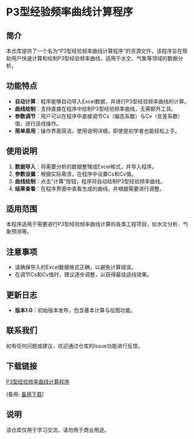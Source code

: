 # P3型经验频率曲线计算程序

## 简介
本仓库提供了一个名为“P3型经验频率曲线计算程序”的资源文件。该程序旨在帮助用户快速计算和绘制P3型经验频率曲线，适用于水文、气象等领域的数据分析。

## 功能特点
- **自动计算**：程序能够自动导入Excel数据，并进行P3型经验频率曲线的计算。
- **曲线绘制**：支持直接在程序中绘制P3型经验频率曲线，无需额外工具。
- **参数调节**：用户可以在程序中直接调节Cs（偏态系数）与Cv（变差系数）值，进行适线操作。
- **简单易用**：操作界面简洁，使用说明详细，即使是初学者也能轻松上手。

## 使用说明
1. **数据导入**：将需要分析的数据整理成Excel格式，并导入程序。
2. **参数设置**：根据实际需求，在程序中设置Cs和Cv值。
3. **曲线绘制**：点击“计算”按钮，程序将自动绘制P3型经验频率曲线。
4. **结果查看**：在程序界面中查看生成的曲线，并根据需要进行调整。

## 适用范围
本程序适用于需要进行P3型经验频率曲线计算的各类工程项目，如水文分析、气象预测等。

## 注意事项
- 请确保导入的Excel数据格式正确，以避免计算错误。
- 在调节Cs和Cv值时，建议逐步调整，以获得最佳适线效果。

## 更新日志
- **版本1.0**：初始版本发布，包含基本计算与绘图功能。

## 联系我们
如有任何问题或建议，欢迎通过仓库的Issue功能进行反馈。

## 下载链接
[P3型经验频率曲线计算程序](https://pan.quark.cn/s/fd518687ffe3) 

(备用: [备用下载](https://pan.baidu.com/s/10W7w1z5T3X_-bn0y6XZA1A?pwd=gzfo))

## 说明

该仓库仅用于学习交流，请勿用于商业用途。
